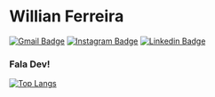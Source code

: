 # Willian Ferreira

[![Gmail Badge](https://img.shields.io/badge/-Gmail-c14438?style=flat&logo=Gmail&logoColor=white&link=mailto:contato@willianferreira.dev)](mailto:contato@willianferreira.dev)
[![Instagram Badge](https://img.shields.io/badge/-Instagram-000?style=flat&logo=Instagram&logoColor=white&link=https://www.instagram.com/willianferreiradev/)](https://www.instagram.com/willianferreiradev/)
[![Linkedin Badge](https://img.shields.io/badge/-LinkedIn-blue?style=flat&logo=Linkedin&logoColor=white&link=https://www.linkedin.com/in/willianferreiradev/)](https://www.linkedin.com/in/willianferreiradev/)

### Fala Dev!

[![Top Langs](https://github-readme-stats.vercel.app/api/top-langs/?username=willianferreiradev&layout=compact&theme=tokyonight)](https://github-readme-stats.vercel.app/api/top-langs/?username=willianferreiradev&layout=compact&theme=tokyonight)
